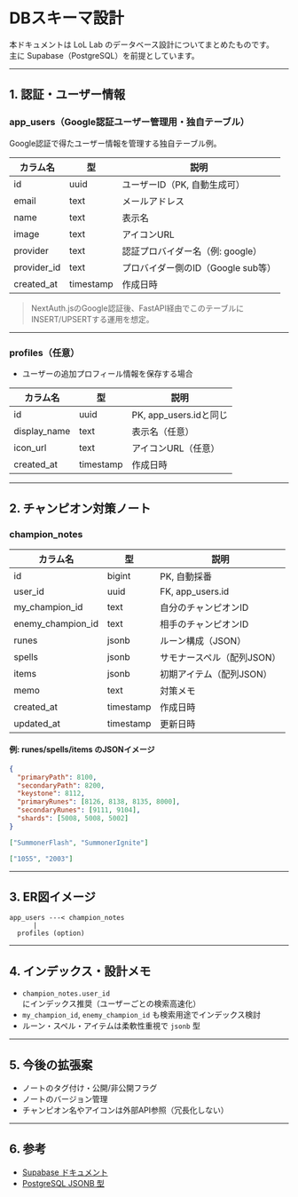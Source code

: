 # DBスキーマ設計

本ドキュメントは LoL Lab のデータベース設計についてまとめたものです。  
主に Supabase（PostgreSQL）を前提としています。

---

## 1. 認証・ユーザー情報

### app_users（Google認証ユーザー管理用・独自テーブル）

Google認証で得たユーザー情報を管理する独自テーブル例。

| カラム名      | 型      | 説明                          |
| ------------- | ------- | ----------------------------- |
| id            | uuid    | ユーザーID（PK, 自動生成可）  |
| email         | text    | メールアドレス                |
| name          | text    | 表示名                        |
| image         | text    | アイコンURL                   |
| provider      | text    | 認証プロバイダー名（例: google）|
| provider_id   | text    | プロバイダー側のID（Google sub等）|
| created_at    | timestamp | 作成日時                    |

> NextAuth.jsのGoogle認証後、FastAPI経由でこのテーブルにINSERT/UPSERTする運用を想定。

---

### profiles（任意）

- ユーザーの追加プロフィール情報を保存する場合

| カラム名      | 型         | 説明                |
| ------------- | ---------- | ------------------- |
| id            | uuid       | PK, app_users.idと同じ  |
| display_name  | text       | 表示名（任意）      |
| icon_url      | text       | アイコンURL（任意） |
| created_at    | timestamp  | 作成日時            |

---

## 2. チャンピオン対策ノート

### champion_notes

| カラム名            | 型         | 説明                          |
| ------------------- | ---------- | ----------------------------- |
| id                  | bigint     | PK, 自動採番                  |
| user_id             | uuid       | FK, app_users.id              |
| my_champion_id      | text       | 自分のチャンピオンID          |
| enemy_champion_id   | text       | 相手のチャンピオンID          |
| runes               | jsonb      | ルーン構成（JSON）            |
| spells              | jsonb      | サモナースペル（配列JSON）    |
| items               | jsonb      | 初期アイテム（配列JSON）      |
| memo                | text       | 対策メモ                      |
| created_at          | timestamp  | 作成日時                      |
| updated_at          | timestamp  | 更新日時                      |

#### 例: runes/spells/items のJSONイメージ

```json
{
  "primaryPath": 8100,
  "secondaryPath": 8200,
  "keystone": 8112,
  "primaryRunes": [8126, 8138, 8135, 8000],
  "secondaryRunes": [9111, 9104],
  "shards": [5008, 5008, 5002]
}
```

```json
["SummonerFlash", "SummonerIgnite"]
```

```json
["1055", "2003"]
```

---

## 3. ER図イメージ

```
app_users ---< champion_notes
      |
  profiles (option)
```

---

## 4. インデックス・設計メモ

- `champion_notes.user_id` にインデックス推奨（ユーザーごとの検索高速化）
- `my_champion_id`, `enemy_champion_id` も検索用途でインデックス検討
- ルーン・スペル・アイテムは柔軟性重視で `jsonb` 型

---

## 5. 今後の拡張案

- ノートのタグ付け・公開/非公開フラグ
- ノートのバージョン管理
- チャンピオン名やアイコンは外部API参照（冗長化しない）

---

## 6. 参考

- [Supabase ドキュメント](https://supabase.com/docs)
- [PostgreSQL JSONB 型](https://www.postgresql.jp/document/14/html/datatype-json.html)
